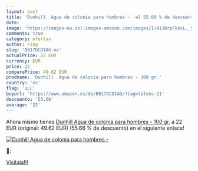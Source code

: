 ```yaml
---
layout: post
title: 'Dunhill  Agua de colonia para hombres -  al 55.66 % de descuento'
date: 
image: 'https://images-eu.ssl-images-amazon.com/images/I/411brpFkXcL._SL200_.jpg'
comments: true
category: ofertas
author: ring
slug: 'B017DCDIAG-es'
actualPrice: 22 EUR
currency: EUR
price: 22
comparePrice: 49.62 EUR
prodname: 'Dunhill  Agua de colonia para hombres - 100 gr.'
country: 'es'
flag: '🇪🇸'
buyurl: 'https://www.amazon.es/dp/B017DCDIAG/?tag=tolees-21'
descuento: '55.66'
average: '22'
---
```


Ahora mismo tienes [Dunhill  Agua de colonia para hombres - 100 gr.](https://www.amazon.es/dp/B017DCDIAG/?tag=tolees-21) a 22 EUR (original: 49.62 EUR) (55.66 %  de descuento) en el siguiente enlace!

[![Dunhill  Agua de colonia para hombres - ](https://images-eu.ssl-images-amazon.com/images/I/411brpFkXcL._SL200_.jpg)](https://www.amazon.es/dp/B017DCDIAG/?tag=tolees-21)

🔎:


[Visítala!!!](https://www.amazon.es/dp/B017DCDIAG/?tag=tolees-21)
